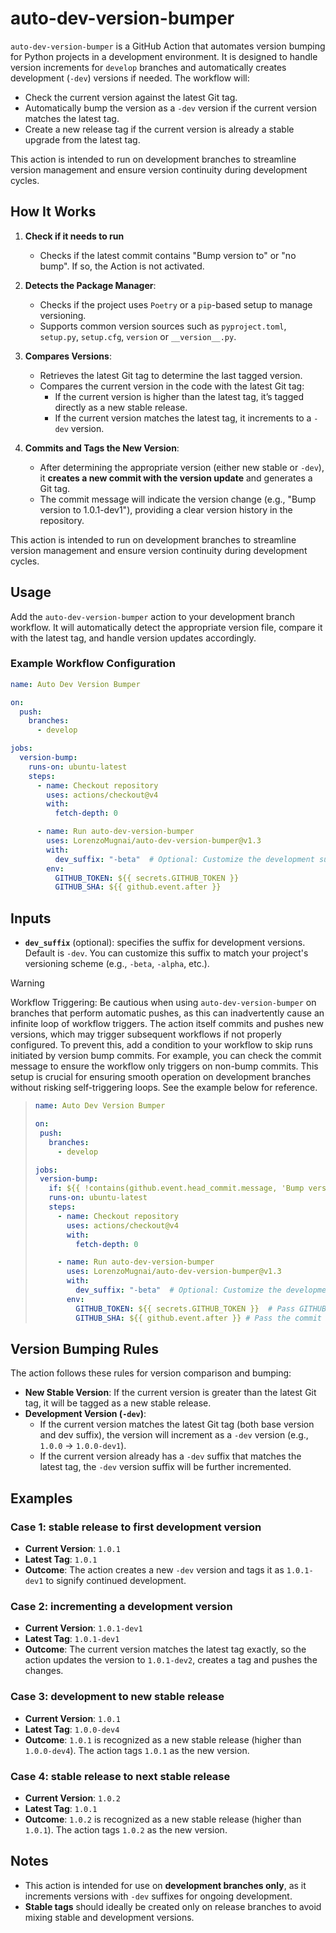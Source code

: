 # auto-dev-version-bumper

`auto-dev-version-bumper` is a GitHub Action that automates version bumping for Python projects in a development environment. It is designed to handle version increments for `develop` branches and automatically creates development (`-dev`) versions if needed. The workflow will:

- Check the current version against the latest Git tag.
- Automatically bump the version as a `-dev` version if the current version matches the latest tag.
- Create a new release tag if the current version is already a stable upgrade from the latest tag.

This action is intended to run on development branches to streamline version management and ensure version continuity during development cycles.

## How It Works


1. **Check if it needs to run**
   - Checks if the latest commit contains "Bump version to" or "no bump". If so, the Action is not activated.

2. **Detects the Package Manager**:
   - Checks if the project uses `Poetry` or a `pip`-based setup to manage versioning.
   - Supports common version sources such as `pyproject.toml`, `setup.py`, `setup.cfg`, `version` or `__version__.py`.

3. **Compares Versions**:
   - Retrieves the latest Git tag to determine the last tagged version.
   - Compares the current version in the code with the latest Git tag:
     - If the current version is higher than the latest tag, it’s tagged directly as a new stable release.
     - If the current version matches the latest tag, it increments to a `-dev` version.

4. **Commits and Tags the New Version**:
   - After determining the appropriate version (either new stable or `-dev`), it **creates a new commit with the version update** and generates a Git tag.
   - The commit message will indicate the version change (e.g., "Bump version to 1.0.1-dev1"), providing a clear version history in the repository.

This action is intended to run on development branches to streamline version management and ensure version continuity during development cycles.

## Usage

Add the `auto-dev-version-bumper` action to your development branch workflow. It will automatically detect the appropriate version file, compare it with the latest tag, and handle version updates accordingly.

### Example Workflow Configuration

```yaml
name: Auto Dev Version Bumper

on:
  push:
    branches:
      - develop

jobs:
  version-bump:
    runs-on: ubuntu-latest
    steps:
      - name: Checkout repository
        uses: actions/checkout@v4
        with:
          fetch-depth: 0 

      - name: Run auto-dev-version-bumper
        uses: LorenzoMugnai/auto-dev-version-bumper@v1.3
        with:
          dev_suffix: "-beta"  # Optional: Customize the development suffix (defaults to "-dev")
        env:
          GITHUB_TOKEN: ${{ secrets.GITHUB_TOKEN }}  
          GITHUB_SHA: ${{ github.event.after }}
```

## Inputs

- **`dev_suffix`** (optional): specifies the suffix for development versions. Default is `-dev`. You can customize this suffix to match your project's versioning scheme (e.g., `-beta`, `-alpha`, etc.).

> [!WARNING]
> Workflow Triggering: Be cautious when using `auto-dev-version-bumper` on branches that perform automatic pushes, as this can inadvertently cause an infinite loop of workflow triggers. The action itself commits and pushes new versions, which may trigger subsequent workflows if not properly configured. To prevent this, add a condition to your workflow to skip runs initiated by version bump commits. For example, you can check the commit message to ensure the workflow only triggers on non-bump commits. This setup is crucial for ensuring smooth operation on development branches without risking self-triggering loops. See the example below for reference.

>```yaml
>name: Auto Dev Version Bumper
>
>on:
>  push:
>    branches:
>      - develop
>
>jobs:
>  version-bump:
>    if: ${{ !contains(github.event.head_commit.message, 'Bump version to') }} 
>    runs-on: ubuntu-latest
>    steps:
>      - name: Checkout repository
>        uses: actions/checkout@v4
>        with:
>          fetch-depth: 0 
>
>      - name: Run auto-dev-version-bumper
>        uses: LorenzoMugnai/auto-dev-version-bumper@v1.3
>        with:
>          dev_suffix: "-beta"  # Optional: Customize the development suffix (defaults to "-dev")
>        env:
>          GITHUB_TOKEN: ${{ secrets.GITHUB_TOKEN }}  # Pass GITHUB_TOKEN explicitly
>          GITHUB_SHA: ${{ github.event.after }} # Pass the commit SHA
>```

## Version Bumping Rules

The action follows these rules for version comparison and bumping:

- **New Stable Version**: If the current version is greater than the latest Git tag, it will be tagged as a new stable release.
- **Development Version (`-dev`)**:
  - If the current version matches the latest Git tag (both base version and dev suffix), the version will increment as a `-dev` version (e.g., `1.0.0` → `1.0.0-dev1`).
  - If the current version already has a `-dev` suffix that matches the latest tag, the `-dev` version suffix will be further incremented.

## Examples

### Case 1: stable release to first development version

- **Current Version**: `1.0.1`
- **Latest Tag**: `1.0.1`
- **Outcome**: The action creates a new `-dev` version and tags it as `1.0.1-dev1` to signify continued development.

### Case 2: incrementing a development version

- **Current Version**: `1.0.1-dev1`
- **Latest Tag**: `1.0.1-dev1`
- **Outcome**: The current version matches the latest tag exactly, so the action updates the version to `1.0.1-dev2`, creates a tag and pushes the changes.

### Case 3: development to new stable release

- **Current Version**: `1.0.1`
- **Latest Tag**: `1.0.0-dev4`
- **Outcome**: `1.0.1` is recognized as a new stable release (higher than `1.0.0-dev4`). The action tags `1.0.1` as the new version.

### Case 4: stable release to next stable release

- **Current Version**: `1.0.2`
- **Latest Tag**: `1.0.1`
- **Outcome**: `1.0.2` is recognized as a new stable release (higher than `1.0.1`). The action tags `1.0.2` as the new version.

## Notes

- This action is intended for use on **development branches only**, as it increments versions with `-dev` suffixes for ongoing development.
- **Stable tags** should ideally be created only on release branches to avoid mixing stable and development versions.
